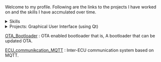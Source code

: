 Welcome to my profile. Following are the links to the projects I have worked on and the skills I have accmulated over time.

<details>
<summary> Skills </summary>

[Organizational](https://github.com/VivekChugh/profille/blob/main/skills_organizational.md) : Organizational and Technical leadership Skills.

[Programming](https://github.com/VivekChugh/profille/blob/main/skills_programming.md) : Efficient programming skills.

[Communication](https://github.com/VivekChugh/profille/blob/main/skills_communication.md) : Communication skills

</details>

<details>
<summary>Projects: Graphical User Interface (using Qt) </summary>

[Sersor_Output_Visualizer](https://github.com/VivekChugh/profille/blob/main/project_QT_visualizer.md) : Display output of different Car sensors like Lidar, Camera etc. on a unified window

[Mapping](https://github.com/VivekChugh/profille/blob/main/project_QT_mapping.md) : Display newly detected landmarks on a map with respect to current location.

[Diagnostics_Dashboard](https://github.com/VivekChugh/profille/blob/main/project_QT_diaganotics.md) : Display variety of vehicle functions based on collected diagnostics data.

</details>


[OTA_Bootloader](https://github.com/VivekChugh/profille/blob/main/project_OTA_BL.md) : OTA enabled bootloader that is, A bootloader that can be updated OTA.

[ECU_communikcation_MQTT](https://github.com/VivekChugh/profille/blob/main/project_MQTT.md) : Inter-ECU communication system based on MQTT. 


